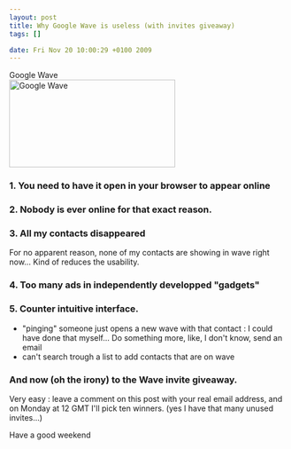 ```yaml
--- 
layout: post
title: Why Google Wave is useless (with invites giveaway)
tags: []

date: Fri Nov 20 10:00:29 +0100 2009
---
```

<div class="image-with-caption aligncenter" style="width:300px"><div class="caption">Google Wave</div><a href="http://cdn.jfoucher.com/uploads/2009/11/Screenshot-1.png"><img class="size-medium wp-image-172" title="Google Wave" src="http://cdn.jfoucher.com/uploads/2009/11/Screenshot-1-300x158.png" alt="Google Wave" width="300" height="158" /></a></div>
<h3>1. You need to have it open in your browser to appear online</h3>
<h3>2. Nobody is ever online for that exact reason.</h3>
<h3>3. All my contacts disappeared</h3>
For no apparent reason, none of my contacts are showing in wave right now... Kind of reduces the usability.
<h3>4. Too many ads in independently developped "gadgets"</h3>
<h3>5. Counter intuitive interface.</h3>
<ul>
	<li>"pinging" someone just opens a new wave with that contact : I could have done that myself... Do something more, like, I don't know, send an email</li>
	<li>can't search trough a list to add contacts that are on wave</li>
</ul>

<h3>And now (oh the irony) to the Wave invite giveaway.</h3>

Very easy : leave a comment on this post with your real email address, and on Monday at 12 GMT I'll pick ten winners. (yes I have that many unused invites...)

Have a good weekend
